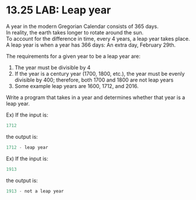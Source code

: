 # 13.25 LAB: Leap year

A year in the modern Gregorian Calendar consists of 365 days.     
In reality, the earth takes longer to rotate around the sun.   
To account for the difference in time, every 4 years, a leap year takes place.    
A leap year is when a year has 366 days: An extra day, February 29th.   

The requirements for a given year to be a leap year are:

1. The year must be divisible by 4
2. If the year is a century year (1700, 1800, etc.), the year must be evenly divisible by 400; therefore, both 1700 and 1800 are not leap years
3. Some example leap years are 1600, 1712, and 2016.

Write a program that takes in a year and determines whether that year is a leap year.   

Ex) If the input is:
```c
1712
```
the output is:
```c
1712 - leap year
```
Ex) If the input is:
```c
1913
```
the output is:
```c
1913 - not a leap year
```
